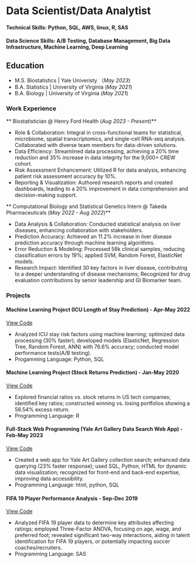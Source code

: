 # Data Scientist/Data Analytist
####  Technical Skills: Python, SQL, AWS, linux, R, SAS
#### Data Science Skills: A/B Testing, Database Management, Big Data Infrastructure, Machine Learning, Deep Learning

## Education
- M.S. Biostatistics            | Yale Univeristy （_May 2023_)
- B.A. Statistics               | University of Virginia (_May 2021_)
- B.A. Biology                  | University of Virginia (_May 2021_)

### Work Experience

** Biostatistician @ Henry Ford Health (_Aug 2023 - Present_)**
- Role & Collaboration: Integral in cross-functional teams for statistical, microbiome, spatial transcriptomics, and single-cell RNA-seq analysis. Collaborated with diverse team members for data-driven solutions.
-	Data Efficiency: Streamlined data processing, achieving a 20% time reduction and 35% increase in data integrity for the 9,000+ CREW cohort.
-	Risk Assessment Enhancement: Utilized R for data analysis, enhancing patient risk assessment accuracy by 10%.
-	Reporting & Visualization: Authored research reports and created dashboards, leading to a 20% improvement in data comprehension and decision-making support.


** Computational Biology and Statistical Genetics Intern @ Takeda Pharmaceuticals (_May 2022 -  Aug 2022_)**
- Data Analysis & Collaboration: Conducted statistical analysis on liver diseases, enhancing collaboration with stakeholders.
- Prediction Accuracy: Achieved an 11.2% increase in liver disease prediction accuracy through machine learning algorithms.
- Error Reduction & Modeling: Processed 58k clinical samples, reducing classification errors by 19%; applied SVM, Random Forest, ElasticNet models.
- Research Impact: Identified 30 key factors in liver disease, contributing to a deeper understanding of disease mechanisms; Recognized for drug evaluation contributions by senior leadership and GI Biomarker team.


### Projects
#### Machine Learning Project (ICU Length of Stay Prediction) - Apr-May 2022 
[View Code](https://github.com/xyqiuchloe/Predicting-the-Length-of-Stay-in-ICU-using-MIMICII-Dataset)


- Analyzed ICU stay risk factors using machine learning; optimized data processing (30% faster); developed models (ElasticNet, Regression Tree, Random Forest, ANN) with 76.6% accuracy; conducted model performance tests(A/B testing).
- Progamming Language: Python, SQL

#### Machine Learning Project (Stock Returns Prediction) - Jan-May 2020 
[View Code](https://github.com/xyqiuchloe/Predicting-Stock-Returns-of-USA-Listed-Technology-Companies-Using-Financial-Ratios)


- Explored financial ratios vs. stock returns in US tech companies; identified key ratios; constructed winning vs. losing portfolios showing a 56.54% excess return.
- Programming Language: R

#### Full-Stack Web Programming (Yale Art Gallery Data Search Web App) - Feb-May 2023 
[View Code](https://github.com/xyqiuchloe/Command-Line-Program-for-Art-Gallery-Search)


- Created a web app for Yale Art Gallery collection search; enhanced data querying (23% faster response); used SQL, Python, HTML for dynamic data visualization; recognized for front-end and back-end expertise, improving data accessibility.
- Programming Language: html, python, SQL

#### FIFA 19 Player Performance Analysis - Sep-Dec 2019
[View Code](https://github.com/xyqiuchloe/FIFA-Player-Ratings-An-ANOVA-Analysis-of-Wage-Age-and-Foot-Preference/tree/main)


- Analyzed FIFA 19 player data to determine key attributes affecting ratings; employed Three-Factor ANOVA, focusing on age, wage, and preferred foot; revealed significant two-way interactions, aiding in talent identification for FIFA 19 players, or potentially impacting soccer coaches/recruiters.
- Programming Language: SAS











